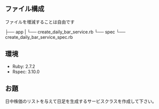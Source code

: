 ## ファイル構成
ファイルを増減することは自由です

├── app
|    └── create_daily_bar_service.rb
└── spec
     └── create_daily_bar_service_spec.rb

## 環境
- Ruby: 2.7.2
- Rspec: 3.10.0

## お題
日中株価のリストを与えて日足を生成するサービスクラスを作成して下さい。
